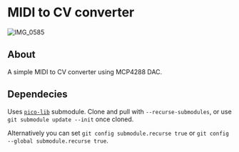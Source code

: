 # MIDI to CV converter

![IMG_0585](https://user-images.githubusercontent.com/353959/173301199-773d1199-db8d-4d35-ba42-e6840c1786f6.jpeg)

## About
A simple MIDI to CV converter using MCP4288 DAC.

## Dependecies
Uses [`pico-lib`](https://github.com/peterzimon/pico-lib) submodule. Clone and pull 
with `--recurse-submodules`, or use `git submodule update --init` once cloned. 

Alternatively you can set `git config submodule.recurse true` or `git config --global submodule.recurse true`.
